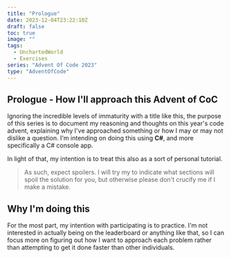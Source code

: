 ```yaml
---
title: "Prologue" 
date: 2023-12-04T23:22:10Z
draft: false
toc: true
image: ""
tags: 
  - UnchartedWorld
  - Exercises
series: "Advent Of Code 2023"
type: "AdventOfCode"
---
```


## Prologue - How I'll approach this Advent of CoC

Ignoring the incredible levels of immaturity with a title like this, the purpose of this series is to
document my reasoning and thoughts on this year's code advent, explaining why I've approached something or
how I may or may not dislike a question. I'm intending on doing this using **C#**, and more specifically
a C# console app.

In light of that, my intention is to treat this also as a sort of personal tutorial.
> As such, expect spoilers. I will try my to indicate what sections will spoil the solution for you, but otherwise
> please don't crucify me if I make a mistake.

## Why I'm doing this

For the most part, my intention with participating is to practice. I'm not interested in actually being on the leaderboard or anything like that, so I can focus more on figuring out how I want to approach each problem rather than attempting to get it done faster than other individuals.
